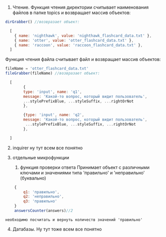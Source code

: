 1) Чтение. Функция чтения директории считывает наименования файлов в папке topics и возвращает массив объектов: 

```javascript
dirGrabber() //возвразает объект:

  [
    { name: 'nighthawk', value: 'nighthawk_flashcard_data.txt' },
    { name: 'otter', value: 'otter_flashcard_data.txt' },
    { name: 'raccoon', value: 'raccoon_flashcard_data.txt' },
  ]

```

  Функция чтения файла считывает файл и возвращает массив объектов:
```javascript
fileName = 'otter_flashcard_data.txt'
fileGrabber(fileName) //возвразает объект:

  [
        {
        type: 'input', name: 'q1', 
        message: 'Какой-то вопрос, который видит пользователь', 
        ...stylePrefixBlue, ...styleSuffix, ...rightOrNot
        },

        {type: 'input', name: 'q2', 
        message: 'Какой-то вопрос, который видит пользователь', 
         ...stylePrefixBlue, ...styleSuffix, ...rightOrNot
        },

  ]

```


2) inquirer 
  ну тут всем все понятно


3) отдельные микрофункции
   1) функция проверки ответа
    Принимает объект с различными ключами и значениями типа 'правильно' и 'неправильно' (буквально)
```javascript   
    {
        q1: 'правильно',
        q2: 'неправильно',
        q3: 'правильно'
    }
    answersCounter(answers)//2
```
    необходимо посчитать и вернуть количеств значений 'правильно'


4) Датабазы. Ну тут тоже всем все понятно